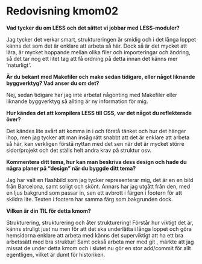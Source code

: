 ---
---
Redovisning kmom02
=========================

__Vad tycker du om LESS och det sättet vi jobbar med LESS-moduler?__

Jag tycker det verkar smart, struktureringen är smidig och i det långa loppet känns det som det är enklare att arbeta så här. Dock så är det mycket att lära, är mycket hoppande mellan olika filer och importeringar och ändring, så det tar nog ett litet tag att få ordning på detta innan det känns mer 'naturligt'.

__Är du bekant med Makefiler och make sedan tidigare, eller något liknande byggverktyg? Vad anser du om det?__

Nej, sedan tidigare har jag inte arbetat någonting med Makefiler eller liknande byggverktyg så allting är ny information för mig.

__Hur kändes det att kompilera LESS till CSS, var det något du reflekterade över?__

Det kändes lite svårt att komma in i och förstå tänket och hur det hänger ihop, men jag tycker att man insåg rätt snabbt att det är enklare att arbeta så här, kan verkligen förstå nyttan med det sen när det är mycket större sidor/projekt och det ställs helt andra krav på struktur osv.

__Kommentera ditt tema, hur kan man beskriva dess design och hade du några planer på “design” när du byggde ditt tema?__

Jag har valt en flashbild som jag tycker representerar mig, det är en en bild från Barcelona, samt soligt och skönt. Annars har jag utgått från den, med en ljus bakgrund som passar in, sen ett avbrott i färgen i footern för att skildra lite. Texten i footern har samma färg som bakgrunden dock.

__Vilken är din TIL för detta kmom?__

Strukturering, strukturering och åter strukturering! Förstår hur viktigt det är, känns struligt just nu men för att det ska underlätta i långa loppet och göra hemsidorna enklare att arbeta med känns det superviktigt att ha ett bra arbetssätt med bra struktur!
Samt också arbeta mer med git , märkte att jag missat de under detta kmom och i slutet nu gör en stor add/commit för allt egentligen, vilket är dumt för historiken.
